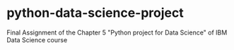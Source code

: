 # python-data-science-project
Final Assignment of the Chapter 5 "Python project for Data Science" of IBM Data Science course
